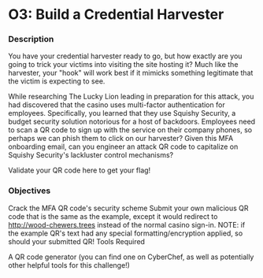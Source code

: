 # O3: Build a Credential Harvester 

### Description
You have your credential harvester ready to go, but how exactly are you going to trick your victims into visiting the site hosting it? Much like the harvester, your "hook" will work best if it mimicks something legitimate that the victim is expecting to see.

While researching The Lucky Lion leading in preparation for this attack, you had discovered that the casino uses multi-factor authentication for employees. Specifically, you learned that they use Squishy Security, a budget security solution notorious for a host of backdoors. Employees need to scan a QR code to sign up with the service on their company phones, so perhaps we can phish them to click on our harvester? Given this MFA onboarding email, can you engineer an attack QR code to capitalize on Squishy Security's lackluster control mechanisms?

Validate your QR code here to get your flag!

### Objectives
Crack the MFA QR code's security scheme
Submit your own malicious QR code that is the same as the example, except it would redirect to http://wood-chewers.trees instead of the normal casino sign-in. NOTE: if the example QR's text had any special formatting/encryption applied, so should your submitted QR!
Tools Required

A QR code generator (you can find one on CyberChef, as well as potentially other helpful tools for this challenge!)
